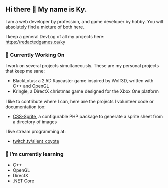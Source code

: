 ## Hi there 👋 My name is Ky. 

I am a web developer by profession, and game developer by hobby.  You will absolutely find a mixture of both here.

I keep a general DevLog of all my projects here: https://redactedgames.ca/ky

### 🔭 Currently Working On
I work on several projects simultaneously. These are my personal projects that keep me sane:
* BlackLotus: a 2.5D Raycaster game inspired by Wolf3D, written with C++ and OpenGL
* Kringle, a DirectX christmas game designed for the Xbox One platform 

I like to contribute where I can, here are the projects I volunteer code or documentation too:
* [CSS-Sprite](https://github.com/pmaxs/css-sprite), a configurable PHP package to generate a sprite sheet from a directory of images

I live stream programming at:
* [twitch.tv/silent_coyote](https://twitch.tv/silent_coyote) 

### 🌱 I’m currently learning 
* C++
* OpenGL 
* DirectX
* .NET Core 

<!--
**RedactedProfile/RedactedProfile** is a ✨ _special_ ✨ repository because its `README.md` (this file) appears on your GitHub profile.

Here are some ideas to get you started:

- 🔭 I’m currently working on ...
- 🌱 I’m currently learning ...
- 👯 I’m looking to collaborate on ...
- 🤔 I’m looking for help with ...
- 💬 Ask me about ...
- 📫 How to reach me: ...
- 😄 Pronouns: ...
- ⚡ Fun fact: ...
-->
